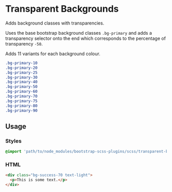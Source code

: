 # Transparent Backgrounds

Adds background classes with transparencies.

Uses the base bootstrap background classes `.bg-primary` and adds a transparency selector onto the end which corresponds to the percentage of transparency `-50`.

Adds 11 variants for each background colour.

```scss
.bg-primary-10
.bg-primary-20
.bg-primary-25
.bg-primary-30
.bg-primary-40
.bg-primary-50
.bg-primary-60
.bg-primary-70
.bg-primary-75
.bg-primary-80
.bg-primary-90
```

## Usage

### Styles

```scss
@import 'path/to/node_modules/bootstrap-scss-plugins/scss/transparent-backgrounds.scss';
```

### HTML

```html
<div class="bg-success-70 text-light">
  <p>This is some text.</p>
</div>
```
